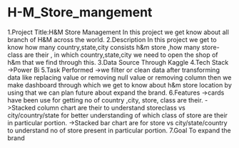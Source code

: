 # H-M_Store_mangement
1.Project Title:H&M Store Management
In this project we get know about all branch of H&M across the world.
2.Description
In this project we get to know how many country,state,city consists h&m store ,how many store-class are their , in which country,state,city we need to open the shop of h&m that we find through this.
3.Data Source
Through Kaggle
4.Tech Stack
->Power Bi 
5.Task Performed
->we filter or clean data after transforming data like replacing value or removing null value or removing column then we make dashboard through which we get to know about h&m store location by using that we can plan future about expand the brand.
6.Features
->cards have been use for getting no of country ,city, store, class are their.
->Stacked column chart are their to understand storeclass vs city/country/state for better understanding of which class of store are their in particular portion.
->Stacked bar chart are for store vs city/state/country to understand no of store present in particular portion.
7.Goal
To expand the brand
